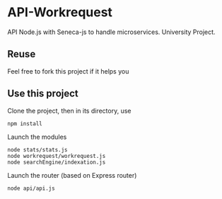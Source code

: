 # API-Workrequest
API Node.js with Seneca-js to handle microservices. University Project.


## Reuse
Feel free to fork this project if it helps you

## Use this project
Clone the project, then in its directory, use

```
npm install
```

Launch the modules
```
node stats/stats.js
node workrequest/workrequest.js
node searchEngine/indexation.js
```

Launch the router (based on Express router)
```
node api/api.js
```

